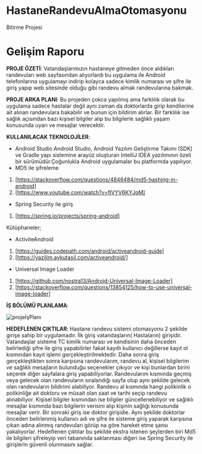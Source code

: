 # HastaneRandevuAlmaOtomasyonu
Bitirme Projesi

# Gelişim Raporu
**PROJE ÖZETİ**: 
Vatandaşlarımızın hastaneye gitmeden önce aldıkları randevuları web sayfasından alıyorlardı bu uygulama ile Android telefonlarına uygulamayı indirip kolayca sadece kimlik numarası ve şifre ile giriş yapıp web sitesinde olduğu gibi randevu almak randevularına bakmak.

**PROJE ARKA PLANI**: 
Bu projeden çokca yapılmış ama farklılık olarak bu uygulama sadece hastalar değil aynı zaman da doktorlarda girip kendilerine ait alınan randevulara bakabilir ve bunun için bildirim alırlar. Bir farklılık ise sağlık açısından bazı kişisel bilgiler alıp bu bilgilerle sağlıklı yaşam konusunda uyarı ve mesajlar verecektir.

**KULLANILACAK TEKNOLOJİLER**:
- Android Studio
Android Studio, Android Yazılım Geliştirme Takımı (SDK) ve Gradle yapı sistemine arayüz oluşturan IntelliJ IDEA yazılımının özeli bir sürümüdür.Çoğunlukla Android uygulamalar bu platformda yapılıyor.
- MD5 ile şifreleme
1. [https://stackoverflow.com/questions/4846484/md5-hashing-in-android]
2. [https://www.youtube.com/watch?v=fIVYV6KYJqM]
- Spring Security ile giriş
1. [https://spring.io/projects/spring-android]

Kütüphaneler;
- ActiviteAndroid
1. [https://guides.codepath.com/android/activeandroid-guide]
2. [https://yazilim.aykutasil.com/activeandroid/]
- Universal Image Loader
1. [https://github.com/nostra13/Android-Universal-Image-Loader]
2. [https://stackoverflow.com/questions/13854125/how-to-use-universal-image-loader]

**İŞ BÖLÜMÜ PLANLAMA**:

![projeİşPlanı](https://user-images.githubusercontent.com/74215861/99885151-f765b180-2c43-11eb-844c-9c84a3d70234.PNG)


**HEDEFLENEN ÇIKTILAR**:
Hastane randevu sistemi otomasyonu 2 şekilde girişe sahip bir uygulamadır. 
İlk giriş vatandaşların( Hastaların) girişidir. Vatandaşlar sisteme TC kimlik numarası ve kendisinin daha önceden belirlediği şifre ile giriş yapabilirler fakat kayıtlı kullanıcı değillerse kayıt ol kısmından kayıt işlemi gerçekleştirilmektedir.
Daha sonra giriş gerçekleştikten sonra karşısına randevularım, randevu al, kişisel bilgilerim ve sağlıklı mesajların bulunduğu seçenekler çıkıyor ve kişi bunlardan birini seçerek diğer sayfalara giriş yapabiliyorlar. Randevularım kısmında geçmiş veya gelecek olan randevuların sıralandığı sayfa olup aynı şekilde gelecek olan randevuların bildirimi alabiliyor.
Randevu al kısmında hangi polikinlik o polikinliğe ait doktoru ve müsait olan saat ve tarihi seçip randevu alınabiliyor. Kişisel bilgiler kısmından ise bilgiler güncellenebiliyor ve sağlıklı mesajlar kısmında bazı bilgilerin verisini alıp kişinin sağlığı konusunda mesajlar verir.
Bir sonraki giriş ise doktor girişidie. Aynı şekilde doktorlar önceden belirlenmiş kullanıcı adı ve şifre ile sisteme giriş yaparak karşısına çıkan adına alınmış randevuları görüp na göre hareket etme şansı yakalıyorlar.
Hedeflenen çıktılar bu şekilde ekstra istenen şeylerden biri Md5 ile bilgileri şifreleyip veri tabanında saklanması diğeri ise Spring Security ile girişlerin güvenli olunmasını sağlar.

